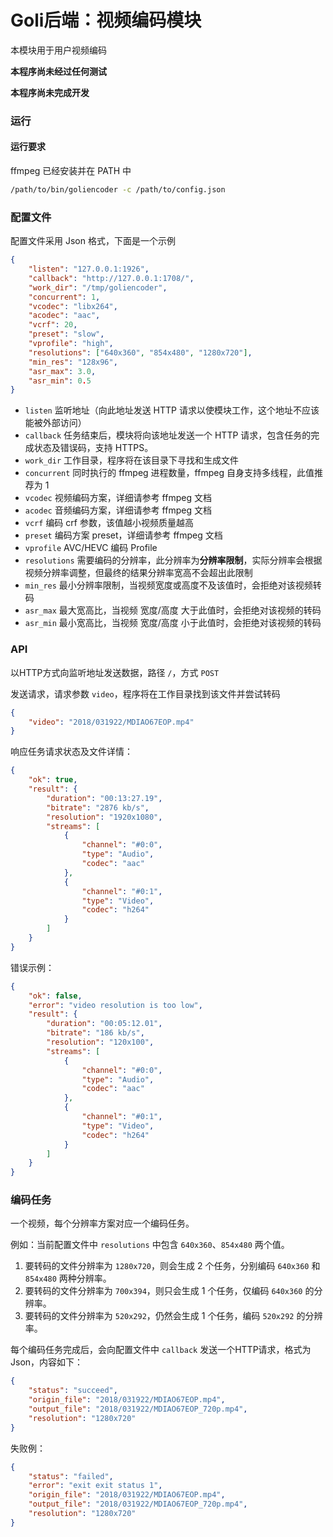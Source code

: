 # Goli后端：视频编码模块

本模块用于用户视频编码

**本程序尚未经过任何测试**

**本程序尚未完成开发**

### 运行

#### 运行要求

ffmpeg 已经安装并在 PATH 中

```bash
/path/to/bin/goliencoder -c /path/to/config.json
```

### 配置文件

配置文件采用 Json 格式，下面是一个示例
```json
{
	"listen": "127.0.0.1:1926",
	"callback": "http://127.0.0.1:1708/",
	"work_dir": "/tmp/goliencoder",
	"concurrent": 1,
	"vcodec": "libx264",
	"acodec": "aac",
	"vcrf": 20,
	"preset": "slow",
	"vprofile": "high",
	"resolutions": ["640x360", "854x480", "1280x720"],
	"min_res": "128x96",
	"asr_max": 3.0,
	"asr_min": 0.5
}
```

* `listen` 监听地址（向此地址发送 HTTP 请求以使模块工作，这个地址不应该能被外部访问）
* `callback` 任务结束后，模块将向该地址发送一个 HTTP 请求，包含任务的完成状态及错误码，支持 HTTPS。
* `work_dir` 工作目录，程序将在该目录下寻找和生成文件
* `concurrent` 同时执行的 ffmpeg 进程数量，ffmpeg 自身支持多线程，此值推荐为 1
* `vcodec` 视频编码方案，详细请参考 ffmpeg 文档
* `acodec` 音频编码方案，详细请参考 ffmpeg 文档
* `vcrf` 编码 crf 参数，该值越小视频质量越高
* `preset` 编码方案 preset，详细请参考 ffmpeg 文档
* `vprofile` AVC/HEVC 编码 Profile
* `resolutions` 需要编码的分辨率，此分辨率为**分辨率限制**，实际分辨率会根据视频分辨率调整，但最终的结果分辨率宽高不会超出此限制
* `min_res` 最小分辨率限制，当视频宽度或高度不及该值时，会拒绝对该视频转码
* `asr_max` 最大宽高比，当视频 宽度/高度 大于此值时，会拒绝对该视频的转码
* `asr_min` 最小宽高比，当视频 宽度/高度 小于此值时，会拒绝对该视频的转码

### API

以HTTP方式向监听地址发送数据，路径 `/`，方式 `POST`

发送请求，请求参数 `video`，程序将在工作目录找到该文件并尝试转码
```json
{
	"video": "2018/031922/MDIAO67EOP.mp4"
}
```

响应任务请求状态及文件详情：
```json
{
	"ok": true,
	"result": {
		"duration": "00:13:27.19",
		"bitrate": "2876 kb/s",
		"resolution": "1920x1080",
		"streams": [
			{
				"channel": "#0:0",
				"type": "Audio",
				"codec": "aac"
			},
			{
				"channel": "#0:1",
				"type": "Video",
				"codec": "h264"
			}
		]
	}
}
```
错误示例：
```json
{
	"ok": false,
	"error": "video resolution is too low",
	"result": {
		"duration": "00:05:12.01",
		"bitrate": "186 kb/s",
		"resolution": "120x100",
		"streams": [
			{
				"channel": "#0:0",
				"type": "Audio",
				"codec": "aac"
			},
			{
				"channel": "#0:1",
				"type": "Video",
				"codec": "h264"
			}
		]
	}
}
```

### 编码任务

一个视频，每个分辨率方案对应一个编码任务。

例如：当前配置文件中 `resolutions` 中包含 `640x360`、`854x480` 两个值。

1. 要转码的文件分辨率为 `1280x720`，则会生成 2 个任务，分别编码 `640x360` 和 `854x480` 两种分辨率。
1. 要转码的文件分辨率为 `700x394`，则只会生成 1 个任务，仅编码 `640x360` 的分辨率。
1. 要转码的文件分辨率为 `520x292`，仍然会生成 1 个任务，编码 `520x292` 的分辨率。

每个编码任务完成后，会向配置文件中 `callback` 发送一个HTTP请求，格式为 Json，内容如下：
```json
{
	"status": "succeed",
	"origin_file": "2018/031922/MDIAO67EOP.mp4",
	"output_file": "2018/031922/MDIAO67EOP_720p.mp4",
	"resolution": "1280x720"
}
```
失败例：
```json
{
	"status": "failed",
	"error": "exit exit status 1",
	"origin_file": "2018/031922/MDIAO67EOP.mp4",
	"output_file": "2018/031922/MDIAO67EOP_720p.mp4",
	"resolution": "1280x720"
}
```